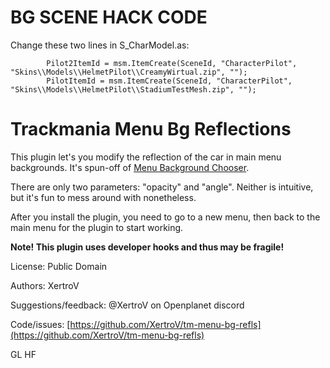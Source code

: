 # BG SCENE HACK CODE

Change these two lines in S_CharModel.as:

```angelscript
        Pilot2ItemId = msm.ItemCreate(SceneId, "CharacterPilot", "Skins\\Models\\HelmetPilot\\CreamyWirtual.zip", "");
        PilotItemId = msm.ItemCreate(SceneId, "CharacterPilot", "Skins\\Models\\HelmetPilot\\StadiumTestMesh.zip", "");
```

# Trackmania Menu Bg Reflections

This plugin let's you modify the reflection of the car in main menu backgrounds. It's spun-off of [Menu Background Chooser](https://openplanet.dev/plugin/menu-bg-chooser).

There are only two parameters: "opacity" and "angle". Neither is intuitive, but it's fun to mess around with nonetheless.

After you install the plugin, you need to go to a new menu, then back to the main menu for the plugin to start working.

**Note! This plugin uses developer hooks and thus may be fragile!**

License: Public Domain

Authors: XertroV

Suggestions/feedback: @XertroV on Openplanet discord

Code/issues: [https://github.com/XertroV/tm-menu-bg-refls](https://github.com/XertroV/tm-menu-bg-refls)

GL HF
